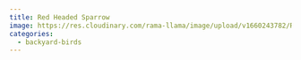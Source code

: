 ```yaml
---
title: Red Headed Sparrow
image: https://res.cloudinary.com/rama-llama/image/upload/v1660243782/Red_Sparrow-2_qjh94u.jpg
categories:
  - backyard-birds
---
```


